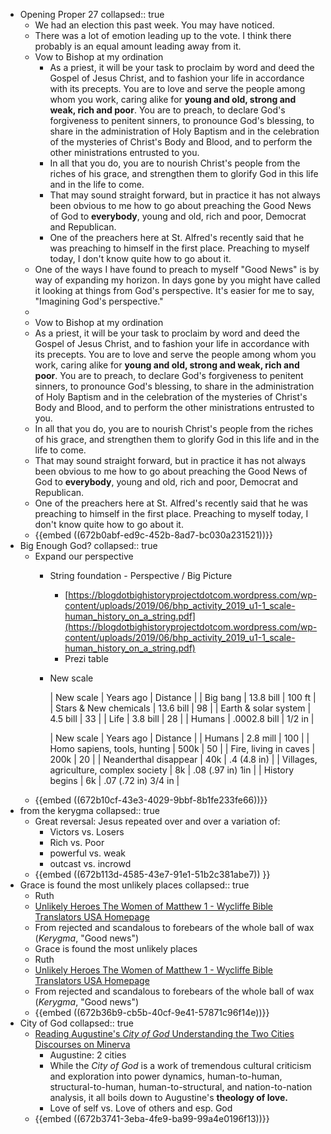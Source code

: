 - Opening Proper 27
  collapsed:: true
	- We had an election this past week. You may have noticed.
	- There was a lot of emotion leading up to the vote. I think there probably is an equal amount leading away from it.
	- Vow to Bishop at my ordination
		- As a priest, it will be your task to proclaim by word and deed the Gospel of Jesus Christ, and to fashion your life in accordance with its precepts. You are to love and serve the people among whom you work, caring alike for **young and old, strong and weak, rich and poor**. You are to preach, to declare God's forgiveness to penitent sinners, to pronounce God's blessing, to share in the administration of Holy Baptism and in the celebration of the mysteries of Christ's Body and Blood, and to perform the other ministrations entrusted to you.
		- In all that you do, you are to nourish Christ's people from the riches of his grace, and strengthen them to glorify God in this life and in the life to come.
		- That may sound straight forward, but in practice it has not always been obvious to me how to go about preaching the Good News of God to **everybody**, young and old, rich and poor, Democrat and Republican.
		- One of the preachers here at St. Alfred's recently said that he was preaching to himself in the first place. Preaching to myself today, I don't know quite how to go about it.
	- One of the ways I have found to preach to myself "Good News" is by way of expanding my horizon. In days gone by you might have called it looking at things from God's perspective. It's easier for me to say, "Imagining God's perspective."
	-
	- Vow to Bishop at my ordination
	- As a priest, it will be your task to proclaim by word and deed the Gospel of Jesus Christ, and to fashion your life in accordance with its precepts. You are to love and serve the people among whom you work, caring alike for **young and old, strong and weak, rich and poor**. You are to preach, to declare God's forgiveness to penitent sinners, to pronounce God's blessing, to share in the administration of Holy Baptism and in the celebration of the mysteries of Christ's Body and Blood, and to perform the other ministrations entrusted to you.
	- In all that you do, you are to nourish Christ's people from the riches of his grace, and strengthen them to glorify God in this life and in the life to come.
	- That may sound straight forward, but in practice it has not always been obvious to me how to go about preaching the Good News of God to **everybody**, young and old, rich and poor, Democrat and Republican.
	- One of the preachers here at St. Alfred's recently said that he was preaching to himself in the first place. Preaching to myself today, I don't know quite how to go about it.
	- {{embed ((672b0abf-ed9c-452b-8ad7-bc030a231521))}}
- Big Enough God?
  collapsed:: true
	- Expand our perspective
		- String foundation - Perspective / Big Picture
			- [https://blogdotbighistoryprojectdotcom.wordpress.com/wp-content/uploads/2019/06/bhp_activity_2019_u1-1_scale-human_history_on_a_string.pdf](https://blogdotbighistoryprojectdotcom.wordpress.com/wp-content/uploads/2019/06/bhp_activity_2019_u1-1_scale-human_history_on_a_string.pdf)
			- Prezi table
		- New scale
		  
		  
		  
		  | New scale | Years ago | Distance |
		  | Big bang | 13.8 bill | 100 ft |
		  | Stars & New chemicals | 13.6 bill | 98 |
		  | Earth & solar system | 4.5 bill | 33 |
		  | Life | 3.8 bill | 28 |
		  | Humans | .0002.8 bill | 1/2 in |
		  
		  
		  
		  
		  
		  | New scale | Years ago | Distance |
		  | Humans | 2.8 mill | 100 |
		  | Homo sapiens, tools, hunting | 500k | 50 |
		  | Fire, living in caves | 200k | 20 |
		  | Neanderthal disappear | 40k | .4 (4.8 in) |
		  | Villages, agriculture, complex society | 8k | .08  (.97 in) 1in |
		  | History begins | 6k | .07 (.72 in)   3/4 in |
	- {{embed ((672b10cf-43e3-4029-9bbf-8b1fe233fe66))}}
- from the kerygma
  collapsed:: true
	- Great reversal: Jesus repeated over and over a variation of:
		- Victors vs. Losers
		- Rich vs. Poor
		- powerful vs. weak
		- outcast vs. incrowd
	- {{embed ((672b113d-4585-43e7-91e1-51b2c381abe7)) }}
- Grace is found the most unlikely places
  collapsed:: true
	- Ruth
	- [Unlikely Heroes The Women of Matthew 1 - Wycliffe Bible Translators USA Homepage](https://www.wycliffe.org/blog/posts/unlikely-heroes-the-women-of-matthew-1)
	- From rejected and scandalous to forebears of the whole ball of wax (*Kerygma*, "Good news")
	- Grace is found the most unlikely places
	- Ruth
	- [Unlikely Heroes The Women of Matthew 1 - Wycliffe Bible Translators USA Homepage](https://www.wycliffe.org/blog/posts/unlikely-heroes-the-women-of-matthew-1)
	- From rejected and scandalous to forebears of the whole ball of wax (*Kerygma*, "Good news")
	- {{embed ((672b36b9-cb5b-40cf-9e41-57871c96f14e))}}
- City of God
  collapsed:: true
	- [Reading Augustine's *City of God* Understanding the Two Cities Discourses on Minerva](https://minervawisdom.com/2024/03/15/reading-augustines-city-of-god-understanding-the-two-cities/)
		- Augustine: 2 cities
		- While the *City of God* is a work of tremendous cultural criticism and exploration into power dynamics, human-to-human, structural-to-human, human-to-structural, and nation-to-nation analysis, it all boils down to Augustine's **theology of love.**
		- Love of self vs. Love of others and esp. God
	- {{embed ((672b3741-3eba-4fe9-ba99-99a4e0196f13))}}